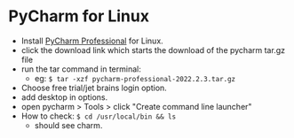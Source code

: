 # PyCharm for Linux

- Install [PyCharm Professional](https://www.jetbrains.com/pycharm/download/#section=linux) for Linux.
- click the download link which starts the download of the pycharm tar.gz file
- run the tar command in terminal:
  - eg: `$ tar -xzf pycharm-professional-2022.2.3.tar.gz`
- Choose free trial/jet brains login option.
- add desktop in options.
- open pycharm > Tools > click "Create command line launcher"
- How to check: `$ cd /usr/local/bin && ls`
  - should see charm.
